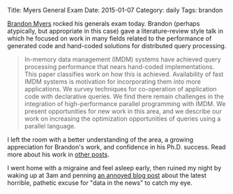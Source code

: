 Title: Myers General Exam
Date: 2015-01-07
Category: daily
Tags: brandon

[Brandon Myers](http://r.halper.in/coauth/bdmyers) rocked his generals exam today. Brandon (perhaps atypically, but appropriate in this case) gave a literature-review style talk in which he focused on work in many fields related to the performance of generated code and hand-coded solutions for distributed query processing.

> In-memory data management (IMDM) systems have achieved query processing performance that nears hand-coded implementations. This paper classifies work on how this is achieved. Availability of fast IMDM systems is motivation for incorporating them into more applications. We survey techniques for co-operation of application code with declarative queries. We find there remain challenges in the integration of high-performance parallel programming with IMDM. We present opportunities for new work in this area, and we describe our work on increasing the optimization opportunities of queries using a parallel language. 

I left the room with a better understanding of the area, a growing appreciation for Brandon's work, and confidence in his Ph.D. success. Read more about his work in [other posts](/tag/brandon.html).

I went home with a migraine and feel asleep early, then ruined my night by waking up at 3am and penning [an annoyed blog post](/posts/2015/01/08/ill-take-that-bet/) about the latest horrible, pathetic excuse for "data in the news" to catch my eye.